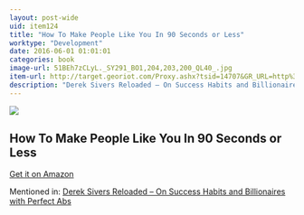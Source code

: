 ```yaml
---
layout: post-wide
uid: item124
title: "How To Make People Like You In 90 Seconds or Less"
worktype: "Development"
date: 2016-06-01 01:01:01
categories: book
image-url: 51BEh7zCLyL._SY291_BO1,204,203,200_QL40_.jpg
item-url: http://target.georiot.com/Proxy.ashx?tsid=14707&GR_URL=http%3A%2F%2Fwww.amazon.com%2FMake-People-Like-Seconds-Less%2Fdp%2F0761149465%2F
description: "Derek Sivers Reloaded – On Success Habits and Billionaires with Perfect Abs"
---
```

<a href="http://target.georiot.com/Proxy.ashx?tsid=14707&GR_URL=http%3A%2F%2Fwww.amazon.com%2FMake-People-Like-Seconds-Less%2Fdp%2F0761149465%2F" target="blank"><img src="../../../../img/thumbs/51BEh7zCLyL._SY291_BO1,204,203,200_QL40_.jpg" class="prod-img"></a>
<h2>How To Make People Like You In 90 Seconds or Less</h2>
<p><a href="http://target.georiot.com/Proxy.ashx?tsid=14707&GR_URL=http%3A%2F%2Fwww.amazon.com%2FMake-People-Like-Seconds-Less%2Fdp%2F0761149465%2F" target="blank">Get it on Amazon</a><p>
<p>Mentioned in: <a href="http://fourhourworkweek.com/2015/12/28/derek-sivers-reloaded-on-success-habits-and-billionaires-with-perfect-abs/" target="blank">Derek Sivers Reloaded – On Success Habits and Billionaires with Perfect Abs</a></p>

